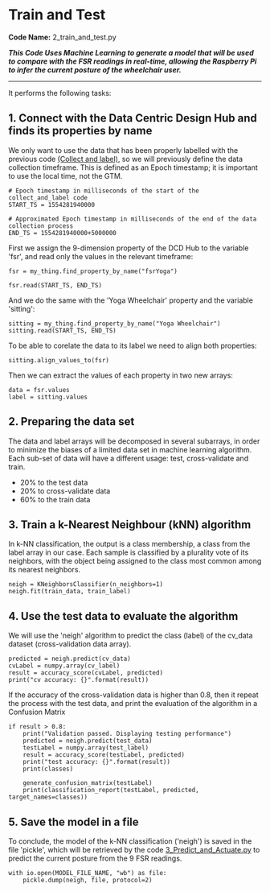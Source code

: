 # Train and Test

**Code Name:** 2_train_and_test.py

_**This Code Uses Machine Learning to generate a model that will be used to compare with the FSR readings in real-time, allowing the Raspberry Pi to infer the current posture of the wheelchair user.**_

---

It performs the following tasks:

## 1. Connect with the Data Centric Design Hub and finds its properties by name
We only want to use the data that has been properly labelled with the previous code [(Collect and label)](/wheelchair3/docs/2_Collect_and_label_Documentation.md), so we will previously define the data collection timeframe. This is defined as an Epoch timestamp; it is important to use the local time, not the GTM.
```
# Epoch timestamp in milliseconds of the start of the collect_and_label code
START_TS = 1554281940000

# Approximated Epoch timestamp in milliseconds of the end of the data collection process
END_TS = 1554281940000+5000000
```
First we assign the 9-dimension property of the DCD Hub to the variable 'fsr', and read only the values in the relevant timeframe:
```
fsr = my_thing.find_property_by_name("fsrYoga")

fsr.read(START_TS, END_TS)
```
And we do the same with the 'Yoga Wheelchair' property and the variable 'sitting':
```
sitting = my_thing.find_property_by_name("Yoga Wheelchair")
sitting.read(START_TS, END_TS)
```

To be able to corelate the data to its label we need to align both properties:
```
sitting.align_values_to(fsr)
```
Then we can extract the values of each property in two new arrays:
```
data = fsr.values
label = sitting.values
```

## 2. Preparing the data set
The data and label arrays will be decomposed in several subarrays, in order to minimize the biases of a limited data set in machine learning algorithm.
Each sub-set of data will have a different usage: test, cross-validate and train.
* 20% to the test data
* 20% to cross-validate data
* 60% to the train data

## 3. Train a k-Nearest Neighbour (kNN) algorithm
In k-NN classification, the output is a class membership, a class from the label array in our case. Each sample is classified by a plurality vote of its neighbors, with the object being assigned to the class most common among its nearest neighbors.
```
neigh = KNeighborsClassifier(n_neighbors=1)
neigh.fit(train_data, train_label)
```
## 4. Use the test data to evaluate the algorithm
We will use the 'neigh' algorithm to predict the class (label) of the cv_data dataset (cross-validation data array).
```
predicted = neigh.predict(cv_data)
cvLabel = numpy.array(cv_label)
result = accuracy_score(cvLabel, predicted)
print("cv accuracy: {}".format(result))
```
If the accuracy of the cross-validation data is higher than 0.8, then it repeat the process with the test data, and print the evaluation of the algorithm in a Confusion Matrix
```
if result > 0.8:
    print("Validation passed. Displaying testing performance")
    predicted = neigh.predict(test_data)
    testLabel = numpy.array(test_label)
    result = accuracy_score(testLabel, predicted)
    print("test accuracy: {}".format(result))
    print(classes)

    generate_confusion_matrix(testLabel)
    print(classification_report(testLabel, predicted, target_names=classes))
```
## 5. Save the model in a file
To conclude, the model of the k-NN classification ('neigh') is saved in the file 'pickle', which will be retrieved by the code [3_Predict_and_Actuate.py](/wheelchair3/docs/4_Pi_Code_Documentation.md) to predict the current posture from the 9 FSR readings.
```
with io.open(MODEL_FILE_NAME, "wb") as file:
    pickle.dump(neigh, file, protocol=2)
```
